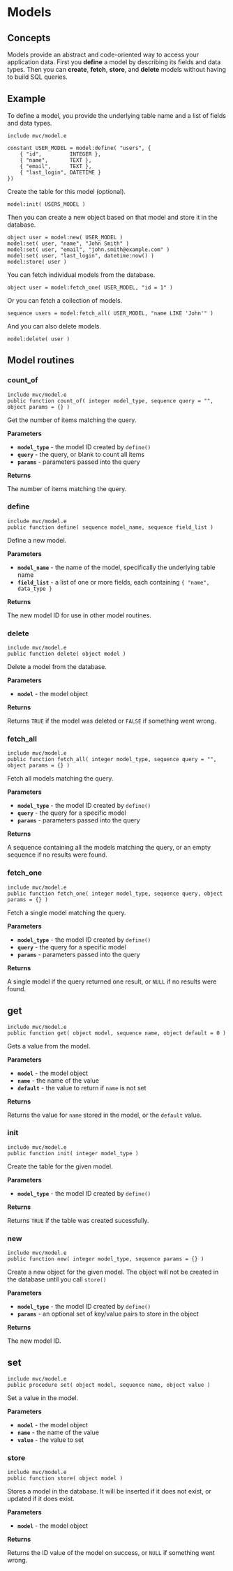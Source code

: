 # Models

## Concepts

Models provide an abstract and code-oriented way to access your application data. First you **define** a model by describing its fields and data types. Then you can **create**, **fetch**, **store**, and **delete** models without having to build SQL queries.

## Example

To define a model, you provide the underlying table name and a list of fields and data types.

    include mvc/model.e
    
    constant USER_MODEL = model:define( "users", {
        { "id",         INTEGER },
        { "name",       TEXT },
        { "email",      TEXT },
        { "last_login", DATETIME }
    })

Create the table for this model (optional).

    model:init( USERS_MODEL )

Then you can create a new object based on that model and store it in the database.

    object user = model:new( USER_MODEL )
    model:set( user, "name", "John Smith" )
    model:set( user, "email", "john.smith@example.com" )
    model:set( user, "last_login", datetime:now() )
    model:store( user )

You can fetch individual models from the database.

    object user = model:fetch_one( USER_MODEL, "id = 1" )

Or you can fetch a collection of models.

    sequence users = model:fetch_all( USER_MODEL, "name LIKE 'John'" )

And you can also delete models.

    model:delete( user )

## Model routines

### count_of

`include mvc/model.e`  
`public function count_of( integer model_type, sequence query = "", object params = {} )`

Get the number of items matching the query.

**Parameters**

- **`model_type`** - the model ID created by `define()`
- **`query`** - the query, or blank to count all items
- **`params`** - parameters passed into the query

**Returns**

The number of items matching the query.

### define

`include mvc/model.e`  
`public function define( sequence model_name, sequence field_list )`

Define a new model.

**Parameters**

- **`model_name`** - the name of the model, specifically the underlying table name
- **`field_list`** - a list of one or more fields, each containing `{ "name", data_type }`

**Returns**

The new model ID for use in other model routines.

### delete

`include mvc/model.e`  
`public function delete( object model )`

Delete a model from the database.

**Parameters**

- **`model`** - the model object

**Returns**

Returns `TRUE` if the model was deleted or `FALSE` if something went wrong.

### fetch_all

`include mvc/model.e`  
`public function fetch_all( integer model_type, sequence query = "", object params = {} )`

Fetch all models matching the query.

**Parameters**

- **`model_type`** - the model ID created by `define()`
- **`query`** - the query for a specific model
- **`params`** - parameters passed into the query

**Returns**

A sequence containing all the models matching the query, or an empty sequence if no results were found.

### fetch_one

`include mvc/model.e`  
`public function fetch_one( integer model_type, sequence query, object params = {} )`

Fetch a single model matching the query.

**Parameters**

- **`model_type`** - the model ID created by `define()`
- **`query`** - the query for a specific model
- **`params`** - parameters passed into the query

**Returns**

A single model if the query returned one result, or `NULL` if no results were found.

## get

`include mvc/model.e`  
`public function get( object model, sequence name, object default = 0 )`

Gets a value from the model.

**Parameters**

- **`model`** - the model object
- **`name`** - the name of the value
- **`default`** - the value to return if `name` is not set

**Returns**

Returns the value for `name` stored in the model, or the `default` value.

### init

`include mvc/model.e`  
`public function init( integer model_type )`

Create the table for the given model.

**Parameters**

- **`model_type`** - the model ID created by `define()`

**Returns**

Returns `TRUE` if the table was created sucessfully.

### new

`include mvc/model.e`  
`public function new( integer model_type, sequence params = {} )`

Create a new object for the given model. The object will not be created in the database until you call `store()`

**Parameters**

- **`model_type`** - the model ID created by `define()`
- **`params`** - an optional set of key/value pairs to store in the object

**Returns**

The new model ID.

## set

`include mvc/model.e`  
`public procedure set( object model, sequence name, object value )`

Set a value in the model.

**Parameters**

- **`model`** - the model object
- **`name`** - the name of the value
- **`value`** - the value to set

### store

`include mvc/model.e`  
`public function store( object model )`

Stores a model in the database. It will be inserted if it does not exist, or updated if it does exist.

**Parameters**

- **`model`** - the model object

**Returns**

Returns the ID value of the model on success, or `NULL` if something went wrong.

